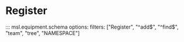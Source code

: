 # Register

::: msl.equipment.schema
    options:
        filters: ["Register", "^add$", "^find$", "team", "tree", "NAMESPACE"]
